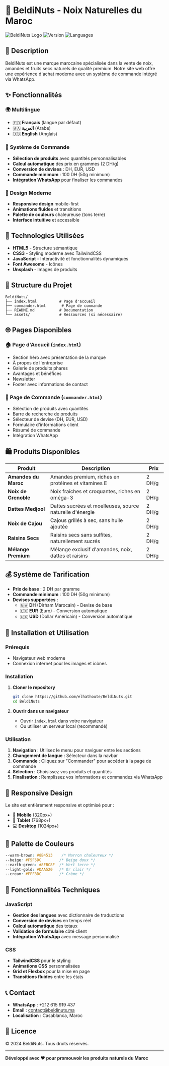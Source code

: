 # 🌰 BeldiNuts - Noix Naturelles du Maroc

![BeldiNuts Logo](https://img.shields.io/badge/BeldiNuts-Naturel%20Marocain-green)
![Version](https://img.shields.io/badge/version-1.0.0-blue)
![Languages](https://img.shields.io/badge/langues-3-orange)

## 📖 Description

BeldiNuts est une marque marocaine spécialisée dans la vente de noix, amandes et fruits secs naturels de qualité premium. Notre site web offre une expérience d'achat moderne avec un système de commande intégré via WhatsApp.

## ✨ Fonctionnalités

### 🌍 **Multilingue**
- 🇫🇷 **Français** (langue par défaut)
- 🇲🇦 **العربية** (Arabe)
- 🇺🇸 **English** (Anglais)

### 🛒 **Système de Commande**
- **Sélection de produits** avec quantités personnalisables
- **Calcul automatique** des prix en grammes (2 DH/g)
- **Conversion de devises** : DH, EUR, USD
- **Commande minimum** : 100 DH (50g minimum)
- **Intégration WhatsApp** pour finaliser les commandes

### 🎨 **Design Moderne**
- **Responsive design** mobile-first
- **Animations fluides** et transitions
- **Palette de couleurs** chaleureuse (tons terre)
- **Interface intuitive** et accessible

## 🚀 Technologies Utilisées

- **HTML5** - Structure sémantique
- **CSS3** - Styling moderne avec TailwindCSS
- **JavaScript** - Interactivité et fonctionnalités dynamiques
- **Font Awesome** - Icônes
- **Unsplash** - Images de produits

## 📁 Structure du Projet

```
BeldiNuts/
├── index.html          # Page d'accueil
├── commander.html       # Page de commande
├── README.md           # Documentation
└── assets/             # Ressources (si nécessaire)
```

## 🌐 Pages Disponibles

### 🏠 **Page d'Accueil** (`index.html`)
- Section héro avec présentation de la marque
- À propos de l'entreprise
- Galerie de produits phares
- Avantages et bénéfices
- Newsletter
- Footer avec informations de contact

### 🛒 **Page de Commande** (`commander.html`)
- Sélection de produits avec quantités
- Barre de recherche de produits
- Sélecteur de devise (DH, EUR, USD)
- Formulaire d'informations client
- Résumé de commande
- Intégration WhatsApp

## 🛍️ Produits Disponibles

| Produit | Description | Prix |
|---------|-------------|------|
| **Amandes du Maroc** | Amandes premium, riches en protéines et vitamines E | 2 DH/g |
| **Noix de Grenoble** | Noix fraîches et croquantes, riches en oméga-3 | 2 DH/g |
| **Dattes Medjool** | Dattes sucrées et moelleuses, source naturelle d'énergie | 2 DH/g |
| **Noix de Cajou** | Cajous grillés à sec, sans huile ajoutée | 2 DH/g |
| **Raisins Secs** | Raisins secs sans sulfites, naturellement sucrés | 2 DH/g |
| **Mélange Premium** | Mélange exclusif d'amandes, noix, dattes et raisins | 2 DH/g |

## 💰 Système de Tarification

- **Prix de base** : 2 DH par gramme
- **Commande minimum** : 100 DH (50g minimum)
- **Devises supportées** :
  - 🇲🇦 **DH** (Dirham Marocain) - Devise de base
  - 🇪🇺 **EUR** (Euro) - Conversion automatique
  - 🇺🇸 **USD** (Dollar Américain) - Conversion automatique

## 🚀 Installation et Utilisation

### Prérequis
- Navigateur web moderne
- Connexion internet pour les images et icônes

### Installation
1. **Cloner le repository**
   ```bash
   git clone https://github.com/elhathoute/BeldiNuts.git
   cd BeldiNuts
   ```

2. **Ouvrir dans un navigateur**
   - Ouvrir `index.html` dans votre navigateur
   - Ou utiliser un serveur local (recommandé)

### Utilisation
1. **Navigation** : Utilisez le menu pour naviguer entre les sections
2. **Changement de langue** : Sélecteur dans la navbar
3. **Commande** : Cliquez sur "Commander" pour accéder à la page de commande
4. **Sélection** : Choisissez vos produits et quantités
5. **Finalisation** : Remplissez vos informations et commandez via WhatsApp

## 📱 Responsive Design

Le site est entièrement responsive et optimisé pour :
- 📱 **Mobile** (320px+)
- 📱 **Tablet** (768px+)
- 💻 **Desktop** (1024px+)

## 🎨 Palette de Couleurs

```css
--warm-brown: #8B4513    /* Marron chaleureux */
--beige: #F5F5DC        /* Beige doux */
--earth-green: #8FBC8F  /* Vert terre */
--light-gold: #DAA520   /* Or clair */
--cream: #FFF8DC        /* Crème */
```

## 🔧 Fonctionnalités Techniques

### JavaScript
- **Gestion des langues** avec dictionnaire de traductions
- **Conversion de devises** en temps réel
- **Calcul automatique** des totaux
- **Validation de formulaire** côté client
- **Intégration WhatsApp** avec message personnalisé

### CSS
- **TailwindCSS** pour le styling
- **Animations CSS** personnalisées
- **Grid et Flexbox** pour la mise en page
- **Transitions fluides** entre les états

## 📞 Contact

- **WhatsApp** : +212 615 919 437
- **Email** : contact@beldinuts.ma
- **Localisation** : Casablanca, Maroc

## 📄 Licence

© 2024 BeldiNuts. Tous droits réservés.

---

**Développé avec ❤️ pour promouvoir les produits naturels du Maroc**
